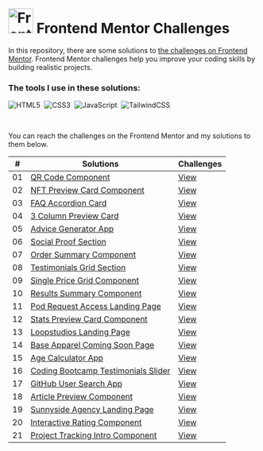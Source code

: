 # <img src="https://user-images.githubusercontent.com/13468728/222973742-9133bdb5-61f0-4f53-8b08-bb3c349e2056.png" title="Frontend Mentor" alt="Frontend Mentor" width="50" height="50"/> Frontend Mentor Challenges

In this repository, there are some solutions to [the challenges on Frontend Mentor](https://www.frontendmentor.io/challenges). Frontend Mentor challenges help you improve your coding skills by building realistic projects.

### The tools I use in these solutions:

![HTML5](https://img.shields.io/badge/-HTML5-E34F26?style=for-the-badge&logo=html5&logoColor=white)&nbsp;
![CSS3](https://img.shields.io/badge/-CSS3-1572B6?style=for-the-badge&logo=css3)&nbsp;
![JavaScript](https://img.shields.io/badge/Javascript-F7DF1E.svg?style=for-the-badge&logo=javascript&logoColor=black)&nbsp;
![TailwindCSS](https://img.shields.io/badge/-Tailwind_CSS-38B2AC?style=for-the-badge&logo=tailwind-css&logoColor=white)&nbsp;

<!--
![React](https://img.shields.io/badge/-React-%23404d59?style=for-the-badge&logo=react)&nbsp;
![Sass](https://img.shields.io/badge/-Sass-CC6699?style=for-the-badge&logo=sass&logoColor=white)&nbsp;
-->

<br>
<p>You can reach the challenges on the Frontend Mentor and my solutions to them below.</p>

|  #  | Solutions                                                                                                                                 | Challenges                                                                                                                   |
| :-: | ----------------------------------------------------------------------------------------------------------------------------------------- | ---------------------------------------------------------------------------------------------------------------------------- |
| 01  | [QR Code Component](https://github.com/ecemgo/frontend-mentor-challenges/tree/main/qr-code-component)                                     | [View](https://www.frontendmentor.io/solutions/responsive-qr-code-box-using-vanilla-css-and-flexbox-ByUgq_WyGU)              |
| 02  | [NFT Preview Card Component](https://github.com/ecemgo/frontend-mentor-challenges/tree/main/nft-preview-card)                             | [View](https://www.frontendmentor.io/solutions/responsive-nft-preview-card-by-using-tailwind-css-k0tys-rxYQ)                 |
| 03  | [FAQ Accordion Card](https://github.com/ecemgo/frontend-mentor-challenges/tree/main/faq-accordion-card)                                   | [View](https://www.frontendmentor.io/solutions/responsive-faq-accordion-card-by-using-tailwind-css-and-flexbox-5cwGSkmxwg)   |
| 04  | [3 Column Preview Card](https://github.com/ecemgo/frontend-mentor-challenges/tree/main/3-column-preview-card)                             | [View](https://www.frontendmentor.io/solutions/responsive-preview-card-by-using-tailwind-css-IE8f1ynnis)                     |
| 05  | [Advice Generator App](https://github.com/ecemgo/frontend-mentor-challenges/tree/main/advice-generator-app)                               | [View](https://www.frontendmentor.io/solutions/responsive-advice-generator-app-by-using-pure-css-and-fetch-api-f0UoiGtDbA)   |
| 06  | [Social Proof Section](https://github.com/ecemgo/frontend-mentor-challenges/tree/main/social-proof-section)                               | [View](https://www.frontendmentor.io/solutions/responsive-social-proof-section-using-css-grid-SrMTOkGviU)                    |
| 07  | [Order Summary Component](https://github.com/ecemgo/frontend-mentor-challenges/tree/main/order-summary-component)                         | [View](https://www.frontendmentor.io/solutions/responsive-order-summary-card-using-tailwind-css-and-flexbox-votSLjfkeI)      |
| 08  | [Testimonials Grid Section](https://github.com/ecemgo/frontend-mentor-challenges/tree/main/testimonials-grid-section)                     | [View](https://www.frontendmentor.io/solutions/responsive-testimonials-grid-using-css-grid-AmwJCTnhRH)                       |
| 09  | [Single Price Grid Component](https://github.com/ecemgo/frontend-mentor-challenges/tree/main/single-price-grid-component)                 | [View](https://www.frontendmentor.io/solutions/responsive-single-price-grid-component-using-css-grid-7hHESRKctM)             |
| 10  | [Results Summary Component](https://github.com/ecemgo/frontend-mentor-challenges/tree/main/results-summary-component)                     | [View](https://www.frontendmentor.io/solutions/results-summary-component-using-css-grid-and-scrollreveal-js-vPgJ4u_JYF)      |
| 11  | [Pod Request Access Landing Page](https://github.com/ecemgo/frontend-mentor-challenges/tree/main/pod-request-access-landing-page)         | [View](https://www.frontendmentor.io/solutions/responsive-pod-request-access-landing-page-using-email-validation-RhFiLQO8pg) |
| 12  | [Stats Preview Card Component](https://github.com/ecemgo/frontend-mentor-challenges/tree/main/stats-preview-card-component)               | [View](https://www.frontendmentor.io/solutions/responsive-stats-preview-card-using-flexbox-and-css-grid-P2LdmThYRZ)          |
| 13  | [Loopstudios Landing Page](https://github.com/ecemgo/frontend-mentor-challenges/tree/main/loopstudios-landing-page)                       | [View](https://www.frontendmentor.io/solutions/responsive-landing-page-only-html-css-javascript-HcNHtIiZmp)                  |
| 14  | [Base Apparel Coming Soon Page](https://github.com/ecemgo/frontend-mentor-challenges/tree/main/base-apparel-coming-soon)                  | [View](https://www.frontendmentor.io/solutions/responsive-page-with-email-validation-and-typing-animation-CtAjvyA_hj)        |
| 15  | [Age Calculator App](https://github.com/ecemgo/frontend-mentor-challenges/tree/main/age-calculator-app)                                   | [View](https://www.frontendmentor.io/solutions/responsive-and-animated-age-calculator-app-fBlrUKfVzD)                        |
| 16  | [Coding Bootcamp Testimonials Slider](https://github.com/ecemgo/frontend-mentor-challenges/tree/main/coding-bootcamp-testimonials-slider) | [View](https://www.frontendmentor.io/solutions/responsive-and-animated-coding-bootcamp-testimonials-slider-aDBpPton_w)                        |
| 17  | [GitHub User Search App](https://github.com/ecemgo/frontend-mentor-challenges/tree/main/github-user-search-app)              | [View](https://www.frontendmentor.io/solutions/responsive-github-user-search-app-via-pure-css-and-js-jDgRSvWcs9)                        |
| 18  | [Article Preview Component](https://github.com/ecemgo/frontend-mentor-challenges/tree/main/article-preview-component)              | [View](https://www.frontendmentor.io/solutions/responsive-article-preview-component-hrSakMvC2c)                        |
| 19  | [Sunnyside Agency Landing Page](https://github.com/ecemgo/frontend-mentor-challenges/tree/main/sunnyside-agency-landing-page)              | [View](https://www.frontendmentor.io/solutions/responsive-sunnyside-agency-landing-page-html-css-and-js-CNXvVEcuE6)                        |
| 20  | [Interactive Rating Component](https://github.com/ecemgo/frontend-mentor-challenges/tree/main/interactive-rating-component)              | [View](https://www.frontendmentor.io/solutions/interactive-rating-component-with-the-darkcolorful-theme-BtpOqZVC5B)                        |
| 21  | [Project Tracking Intro Component](https://github.com/ecemgo/frontend-mentor-challenges/tree/main/project-tracking-intro-component)              | [View]()                        |

